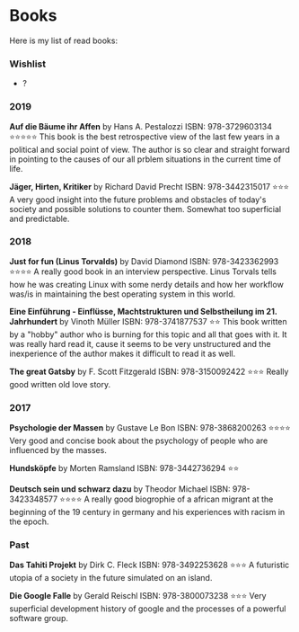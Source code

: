 # Books
Here is my list of read books:

### Wishlist
 - ?

### 2019

**Auf die Bäume ihr Affen** by Hans A. Pestalozzi
ISBN: 978-3729603134 ⭐⭐⭐⭐⭐
This book is the best retrospective view of the last few years in a political and social point of view. The author is so clear and straight forward in pointing to the causes of our all prblem situations in the current time of life.

**Jäger, Hirten, Kritiker** by Richard David Precht
ISBN: 978-3442315017 ⭐⭐⭐
A very good insight into the future problems and obstacles of today's society and possible solutions to counter them. Somewhat too superficial and predictable.

### 2018

**Just for fun (Linus Torvalds)** by David Diamond
ISBN: 978-3423362993 ⭐⭐⭐⭐
A really good book in an interview perspective. Linus Torvals tells how he was creating Linux with some nerdy details and how her workflow was/is in maintaining the best operating system in this world.

**Eine Einführung - Einflüsse, Machtstrukturen und Selbstheilung im 21. Jahrhundert** by Vinoth Müller
ISBN: 978-3741877537 ⭐⭐
This book written by a "hobby" author who is burning for this topic and all that goes with it. It was really hard read it, cause it seems to be very unstructured and the inexperience of the author makes it difficult to read it as well.

**The great Gatsby** by F. Scott Fitzgerald
ISBN: 978-3150092422 ⭐⭐⭐
Really good written old love story.

### 2017

**Psychologie der Massen** by Gustave Le Bon
ISBN: 978-3868200263 ⭐⭐⭐⭐
Very good and concise book about the psychology of people who are influenced by the masses.

**Hundsköpfe** by Morten Ramsland
ISBN: 978-3442736294 ⭐⭐
<summary>

**Deutsch sein und schwarz dazu** by Theodor Michael
ISBN: 978-3423348577 ⭐⭐⭐⭐
A really good biogrophie of a african migrant at the beginning of the 19 century in germany and his experiences with racism in the epoch.

### Past

**Das Tahiti Projekt** by Dirk C. Fleck
ISBN: 978-3492253628 ⭐⭐⭐
A futuristic utopia of a society in the future simulated on an island.

**Die Google Falle** by Gerald Reischl
ISBN: 978-3800073238 ⭐⭐⭐
Very superficial development history of google and the processes of a powerful software group.
